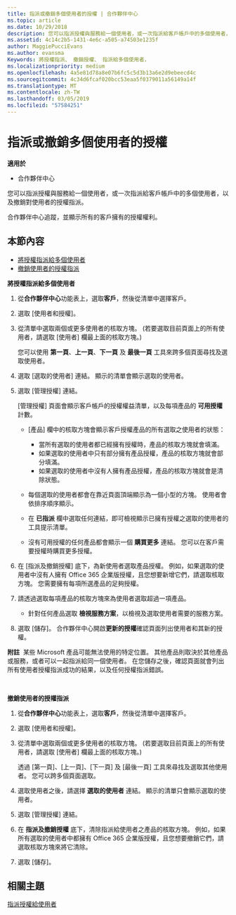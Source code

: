 ```yaml
---
title: 指派或撤銷多個使用者的授權 | 合作夥伴中心
ms.topic: article
ms.date: 10/29/2018
description: 您可以指派授權與服務給一個使用者，或一次指派給客戶帳戶中的多個使用者，以及撤銷對使用者的授權指派。
ms.assetid: 4c14c2b5-1431-4e6c-a505-a74503e1235f
author: MaggiePucciEvans
ms.author: evansma
Keywords: 將授權指派、 撤銷授權、 指派給多個使用者，
ms.localizationpriority: medium
ms.openlocfilehash: 4a5e81d78a8e07b6fc5c5d3b13a6e2d9ebeecd4c
ms.sourcegitcommit: 4c34d6fcaf020bcc53eaa5f0379011a56149a14f
ms.translationtype: MT
ms.contentlocale: zh-TW
ms.lasthandoff: 03/05/2019
ms.locfileid: "57584251"
---
```

# <a name="assign-or-revoke-licenses-to-multiple-users"></a>指派或撤銷多個使用者的授權

**適用於**

-  合作夥伴中心

您可以指派授權與服務給一個使用者，或一次指派給客戶帳戶中的多個使用者，以及撤銷對使用者的授權指派。

合作夥伴中心追蹤，並顯示所有的客戶擁有的授權權利。

## <a name="in-this-section"></a>本節內容


-   [將授權指派給多個使用者](#assign-licenses-to-groups)
-   [撤銷使用者的授權指派](#revoking-licenses)

<a href="" id="assign-licenses-to-groups"></a>
**將授權指派給多個使用者**

1.  從**合作夥伴中心**功能表上，選取**客戶**，然後從清單中選擇客戶。
2.  選取 \[使用者和授權\]。
3.  從清單中選取兩個或更多使用者的核取方塊。 (若要選取目前頁面上的所有使用者，請選取 \[使用者\] 欄最上面的核取方塊。)

    您可以使用 **第一頁**、**上一頁**、**下一頁** 及 **最後一頁** 工具來跨多個頁面尋找及選取使用者。

4.  選取 \[選取的使用者\] 連結。 顯示的清單會顯示選取的使用者。
5.  選取 \[管理授權\] 連結。

    \[管理授權\] 頁面會顯示客戶帳戶的授權權益清單，以及每項產品的 **可用授權** 計數。

    -   \[產品\] 欄中的核取方塊會顯示客戶授權產品的所有選取之使用者的狀態：

        -   當所有選取的使用者都已經擁有授權時，產品的核取方塊就會填滿。
        -   如果選取的使用者中只有部分擁有產品授權，產品的核取方塊就會部分填滿。
        -   如果選取的使用者中沒有人擁有產品授權，產品的核取方塊就會是清除狀態。
    -   每個選取的使用者都會在靠近頁面頂端顯示為一個小型的方塊。 使用者會依排序順序顯示。

    -   在 **已指派** 欄中選取任何連結，即可檢視顯示已擁有授權之選取的使用者的工具提示清單。

    -   沒有可用授權的任何產品都會顯示一個 **購買更多** 連結。 您可以在客戶需要授權時購買更多授權。

6.  在 \[指派及撤銷授權\] 底下，為新使用者選取產品授權。 例如，如果選取的使用者中沒有人擁有 Office 365 企業版授權，且您想要新增它們，請選取核取方塊。 您需要擁有每項所選產品的足夠授權。
7.  請透過選取每項產品的核取方塊來為使用者選取超過一項產品。
    -   針對任何產品選取 **檢視服務方案**，以檢視及選取使用者需要的服務方案。

8.  選取 \[儲存\]。 合作夥伴中心開啟**更新的授權**確認頁面列出使用者和其新的授權。

**附註**  某些 Microsoft 產品可能無法使用的特定位置。 其他產品則取決於其他產品或服務，或者可以一起指派給同一個使用者。 在您儲存之後，確認頁面就會列出所有使用者授權指派成功的結果，以及任何授權指派錯誤。

 

<a href="" id="revoking-licenses"></a>
**撤銷使用者的授權指派**

1.  從**合作夥伴中心**功能表上，選取**客戶**，然後從清單中選擇客戶。
2.  選取 \[使用者和授權\]。
3.  從清單中選取兩個或更多使用者的核取方塊。 (若要選取目前頁面上的所有使用者，請選取 \[使用者\] 欄最上面的核取方塊。)

    透過 \[第一頁\]、\[上一頁\]、\[下一頁\] 及 \[最後一頁\] 工具來尋找及選取其他使用者。 您可以跨多個頁面選取。

4.  選取使用者之後，請選擇 **選取的使用者** 連結。 顯示的清單只會顯示選取的使用者。
5.  選取 \[管理授權\] 連結。
6.  在 **指派及撤銷授權** 底下，清除指派給使用者之產品的核取方塊。 例如，如果所有選取的使用者中都擁有 Office 365 企業版授權，且您想要撤銷它們，請選取核取方塊來將它清除。
7.  選取 \[儲存\]。

## <a name="related-topics"></a>相關主題


[指派授權給使用者](assign-licenses-to-users.md)

 

 



